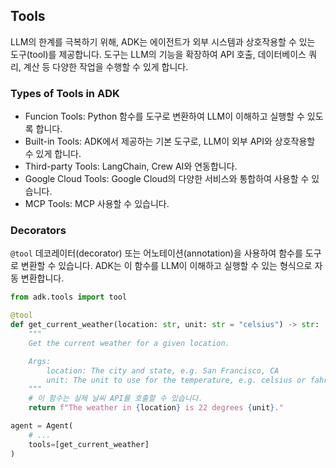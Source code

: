 ## Tools
LLM의 한계를 극복하기 위해, ADK는 에이전트가 외부 시스템과 상호작용할 수 있는 도구(tool)를 제공합니다. 도구는 LLM의 기능을 확장하여 API 호출, 데이터베이스 쿼리, 계산 등 다양한 작업을 수행할 수 있게 합니다.

### Types of Tools in ADK
- Funcion Tools: Python 함수를 도구로 변환하여 LLM이 이해하고 실행할 수 있도록 합니다.
- Built-in Tools: ADK에서 제공하는 기본 도구로, LLM이 외부 API와 상호작용할 수 있게 합니다.
- Third-party Tools: LangChain, Crew AI와 연동합니다. 
- Google Cloud Tools: Google Cloud의 다양한 서비스와 통합하여 사용할 수 있습니다.
- MCP Tools: MCP 사용할 수 있습니다.


### Decorators
`@tool` 데코레이터(decorator) 또는 어노테이션(annotation)을 사용하여 함수를 도구로 변환할 수 있습니다. ADK는 이 함수를 LLM이 이해하고 실행할 수 있는 형식으로 자동 변환합니다.

```python
from adk.tools import tool

@tool
def get_current_weather(location: str, unit: str = "celsius") -> str:
    """
    Get the current weather for a given location.

    Args:
        location: The city and state, e.g. San Francisco, CA
        unit: The unit to use for the temperature, e.g. celsius or fahrenheit
    """
    # 이 함수는 실제 날씨 API를 호출할 수 있습니다.
    return f"The weather in {location} is 22 degrees {unit}."

agent = Agent(
    # ...
    tools=[get_current_weather]
)
```
